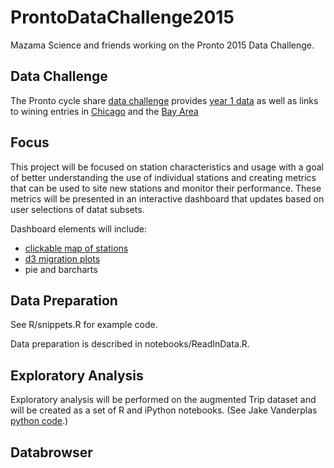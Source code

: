 # ProntoDataChallenge2015
Mazama Science and friends working on the Pronto 2015 Data Challenge.

## Data Challenge

The Pronto cycle share [data challenge](http://www.prontocycleshare.com/datachallenge) provides [year 1 data](https://s3.amazonaws.com/pronto-data/open_data_year_one.zip) as well as links to wining entries in [Chicago](https://www.divvybikes.com/datachallenge) and the [Bay Area](https://www.divvybikes.com/datachallenge)

## Focus

This project will be focused on station characteristics and usage with a goal of better understanding the use of individual stations and creating metrics that can be used to site new stations and monitor their performance. These metrics will be presented in an interactive dashboard that updates based on user selections of datat subsets.

Dashboard elements will include:

 * [clickable map of stations](http://willleahy.info/ng-maps/#/)
 * [d3 migration plots](http://www.global-migration.info)
 * pie and barcharts

## Data Preparation

See R/snippets.R for example code.

Data preparation is described in notebooks/ReadInData.R.

## Exploratory Analysis

Exploratory analysis will be performed on the augmented Trip dataset and will be created as a set of R and iPython notebooks. (See Jake Vanderplas [python code](https://github.com/jakevdp/ProntoData).) 

## Databrowser


